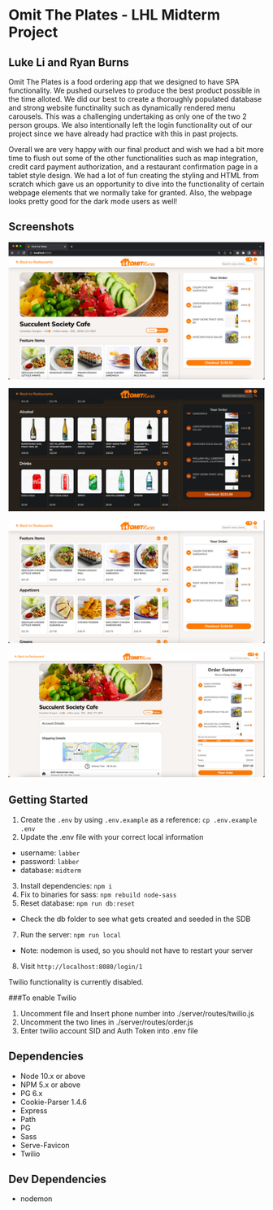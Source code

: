 # Omit The Plates - LHL Midterm Project

## Luke Li and Ryan Burns

Omit The Plates is a food ordering app that we designed to have SPA functionality. We pushed ourselves to produce the best product possible in the time alloted. We did our best to create a thoroughly populated database and strong website functinality such as dynamically rendered menu carousels. This was a challenging undertaking as only one of the two 2 person groups. We also intentionally left the login functionality out of our project since we have already had practice with this in past projects.

Overall we are very happy with our final product and wish we had a bit more time to flush out some of the other functionalities such as map integration, credit card payment authorization, and a restaurant confirmation page in a tablet style design. We had a lot of fun creating the styling and HTML from scratch which gave us an opportunity to dive into the functionality of certain webpage elements that we normally take for granted. Also, the webpage looks pretty good for the dark mode users as well!

## Screenshots

!["Restaurant View"](https://github.com/Ryan-M-Burns/midterm_project/blob/main/public/images/Screenshots/Restaurant%20Home%20Page.png)

!["Dark Mode Restaurant View"](https://github.com/Ryan-M-Burns/midterm_project/blob/main/public/images/Screenshots/Restaurant%20View%20Dark%20Mode.png)

!["Menu Carousels"](https://github.com/Ryan-M-Burns/midterm_project/blob/main/public/images/Screenshots/Menu%20Carousels.png)

!["Order Summary"](https://github.com/Ryan-M-Burns/midterm_project/blob/main/public/images/Screenshots/Order%20Summary.png)

## Getting Started

1. Create the `.env` by using `.env.example` as a reference: `cp .env.example .env`
2. Update the .env file with your correct local information 
  - username: `labber` 
  - password: `labber` 
  - database: `midterm`
3. Install dependencies: `npm i`
4. Fix to binaries for sass: `npm rebuild node-sass`
5. Reset database: `npm run db:reset`
  - Check the db folder to see what gets created and seeded in the SDB
7. Run the server: `npm run local`
  - Note: nodemon is used, so you should not have to restart your server
8. Visit `http://localhost:8080/login/1`

Twilio functionality is currently disabled. 

###To enable Twilio

1. Uncomment file and Insert phone number into ./server/routes/twilio.js 
2. Uncomment the two lines in ./server/routes/order.js
3. Enter twilio account SID and Auth Token into .env file

## Dependencies

- Node 10.x or above
- NPM 5.x or above
- PG 6.x
- Cookie-Parser 1.4.6
- Express
- Path
- PG
- Sass
- Serve-Favicon
- Twilio

## Dev Dependencies

- nodemon

